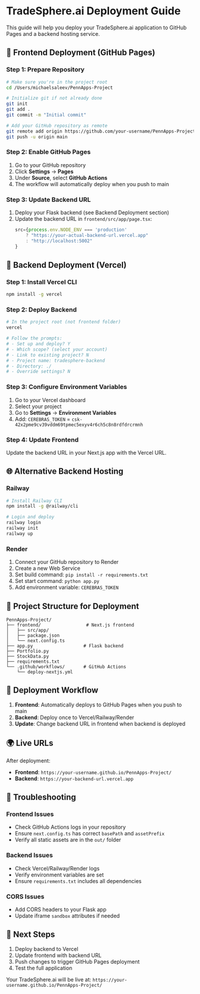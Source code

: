 # TradeSphere.ai Deployment Guide

This guide will help you deploy your TradeSphere.ai application to GitHub Pages and a backend hosting service.

## 🚀 Frontend Deployment (GitHub Pages)

### Step 1: Prepare Repository
```bash
# Make sure you're in the project root
cd /Users/michaelsaleev/PennApps-Project

# Initialize git if not already done
git init
git add .
git commit -m "Initial commit"

# Add your GitHub repository as remote
git remote add origin https://github.com/your-username/PennApps-Project.git
git push -u origin main
```

### Step 2: Enable GitHub Pages
1. Go to your GitHub repository
2. Click **Settings** → **Pages**
3. Under **Source**, select **GitHub Actions**
4. The workflow will automatically deploy when you push to main

### Step 3: Update Backend URL
1. Deploy your Flask backend (see Backend Deployment section)
2. Update the backend URL in `frontend/src/app/page.tsx`:
   ```typescript
   src={process.env.NODE_ENV === 'production' 
       ? "https://your-actual-backend-url.vercel.app" 
       : "http://localhost:5002"
   }
   ```

## 🔧 Backend Deployment (Vercel)

### Step 1: Install Vercel CLI
```bash
npm install -g vercel
```

### Step 2: Deploy Backend
```bash
# In the project root (not frontend folder)
vercel

# Follow the prompts:
# - Set up and deploy? Y
# - Which scope? (select your account)
# - Link to existing project? N
# - Project name: tradesphere-backend
# - Directory: ./
# - Override settings? N
```

### Step 3: Configure Environment Variables
1. Go to your Vercel dashboard
2. Select your project
3. Go to **Settings** → **Environment Variables**
4. Add: `CEREBRAS_TOKEN` = `csk-42x2pme9cv39vddm69tpmec5exyv4r6ch5c8n8rdfdrcrmnh`

### Step 4: Update Frontend
Update the backend URL in your Next.js app with the Vercel URL.

## 🌐 Alternative Backend Hosting

### Railway
```bash
# Install Railway CLI
npm install -g @railway/cli

# Login and deploy
railway login
railway init
railway up
```

### Render
1. Connect your GitHub repository to Render
2. Create a new Web Service
3. Set build command: `pip install -r requirements.txt`
4. Set start command: `python app.py`
5. Add environment variable: `CEREBRAS_TOKEN`

## 📁 Project Structure for Deployment

```
PennApps-Project/
├── frontend/                 # Next.js frontend
│   ├── src/app/
│   ├── package.json
│   └── next.config.ts
├── app.py                   # Flask backend
├── Portfolio.py
├── StockData.py
├── requirements.txt
└── .github/workflows/       # GitHub Actions
    └── deploy-nextjs.yml
```

## 🔄 Deployment Workflow

1. **Frontend**: Automatically deploys to GitHub Pages when you push to main
2. **Backend**: Deploy once to Vercel/Railway/Render
3. **Update**: Change backend URL in frontend when backend is deployed

## 🌍 Live URLs

After deployment:
- **Frontend**: `https://your-username.github.io/PennApps-Project/`
- **Backend**: `https://your-backend-url.vercel.app`

## 🐛 Troubleshooting

### Frontend Issues
- Check GitHub Actions logs in your repository
- Ensure `next.config.ts` has correct `basePath` and `assetPrefix`
- Verify all static assets are in the `out/` folder

### Backend Issues
- Check Vercel/Railway/Render logs
- Verify environment variables are set
- Ensure `requirements.txt` includes all dependencies

### CORS Issues
- Add CORS headers to your Flask app
- Update iframe `sandbox` attributes if needed

## 📝 Next Steps

1. Deploy backend to Vercel
2. Update frontend with backend URL
3. Push changes to trigger GitHub Pages deployment
4. Test the full application

Your TradeSphere.ai will be live at: `https://your-username.github.io/PennApps-Project/`
